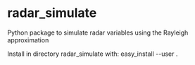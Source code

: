 # radar_simulate
Python package to simulate radar variables using the Rayleigh approximation

Install in directory radar_simulate with:
easy_install --user .
